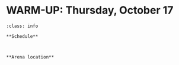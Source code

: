 # WARM-UP: Thursday, October 17 

```{admonition} Main points
:class: info

**Schedule**



**Arena location**




```


